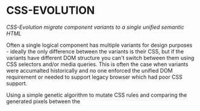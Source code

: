 # CSS-EVOLUTION

*CSS-Evolution migrate component variants to a single unified semantic HTML*

Often a single logical component has multiple variants for design purposes - ideally the only difference between the variants is their CSS, but if the variants have different DOM structure you can't switch between them using CSS selectors and/or media queries. This is often the case when variants were accumalted historically and no one enforced the unified DOM requirement or needed to support legacy browser which had poor CSS support.


Using a simple genetic algorithm to mutate CSS rules and comparing the generated pixels between the 